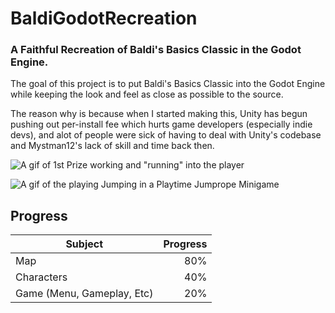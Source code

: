 # BaldiGodotRecreation

### A Faithful Recreation of Baldi's Basics Classic in the Godot Engine.

The goal of this project is to put Baldi's Basics Classic into the Godot Engine while keeping the look and feel as close as possible to the source.

The reason why is because when I started making this, Unity has begun pushing out per-install fee which hurts game developers (especially indie devs), and alot of people were sick of having to deal with Unity's codebase and Mystman12's lack of skill and time back then.

![A gif of 1st Prize working and "running" into the player](https://cdn.discordapp.com/attachments/1320199305792983050/1394663726619168850/FirstFuckingPrize.gif?ex=6878f2d0&is=6877a150&hm=e95edf9a627e041ecadc2f3e2706e9805b7d0f12c2c31d1fae4dceb03f3e5fed&)

![A gif of the playing Jumping in a Playtime Jumprope Minigame](https://cdn.discordapp.com/attachments/1084978997030568099/1395212300255887421/Animation.webp?ex=6879a036&is=68784eb6&hm=1d4d8b907550b224c186ac55aee7645ea3fad18af2628dee37d76769c2a84b7d&)

## Progress
Subject | Progress
--- | ---:
Map | 80%
Characters | 40%
Game (Menu, Gameplay, Etc) | 20%
